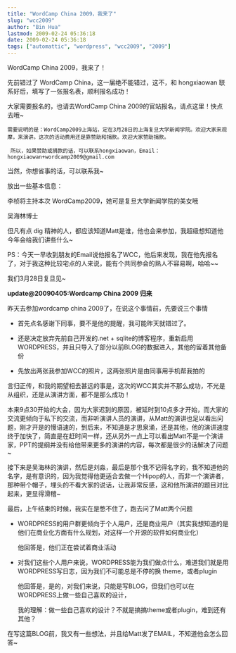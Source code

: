 ```yaml
---
title: "WordCamp China 2009，我来了"
slug: "wcc2009"
author: "Bin Hua"
lastmod: 2009-02-24 05:36:18
date: 2009-02-24 05:36:18
tags: ["automattic", "wordpress", "wcc2009", "2009"]
---
```


WordCamp China 2009，我来了！

先前错过了 WordCamp China，这一届绝不能错过，这不，和 hongxiaowan 联系好后，填写了一张报名表，顺利报名成功！

大家需要报名的，也请去WordCamp China 2009的官站报名，请点这里！快点去哦~

```
需要说明的是：WordCamp2009上海站，定在3月28日的上海复旦大学新闻学院。欢迎大家来观摩，来演讲。这次的活动费用还是靠赞助和捐款。欢迎大家赞助捐款。

 所以，如果赞助或捐款的话，可以联系hongxiaowan，Email：hongxiaowan+wordcamp2009@gmail.com
```

当然，你想省事的话，可以联系我~

放出一些基本信息：

李桢将主持本次 WordCamp2009，她可是复旦大学新闻学院的美女哦

吴海林博士

但凡有点 dig 精神的人，都应该知道Matt是谁，他也会来参加，我超级想知道他今年会给我们讲些什么~

PS：今天一早收到朋友的Email说他报名了WCC，他后来发现，我在他先报名了，对于我这种比较宅点的人来说，能有个共同参会的熟人不容易啊，哈哈~~

我们3月28日复旦见~

**update@20090405:Wordcamp China 2009 归来**

昨天去参加wordcamp china 2009了，在说这个事情前，先要说三个事情

- 首先点名感谢下同事，要不是他的提醒，我可能昨天就错过了。

- 还是决定放弃先前自己开发的.net + sqlite的博客程序，重新启用WORDPRESS，并且只导入了部分以前BLOG的数据进入，其他的留着其他备份 

- 先放出两张我参加WCC的照片，这两张照片是由同事用手机帮我拍的

言归正传，和我的期望相去甚远的事是，这次的WCC其实并不那么成功，不光是从组织，还是从演讲方面，都不是那么成功！

本来9点30开始的大会，因为大家迟到的原因，被延时到10点多才开始，而大家的交流更倾向于私下的交流，而非听演讲人员的演讲，从Matt的演讲也足以看出问题，刚才开是的慢语速的，到后来，不知道是才思泉涌，还是其他，他的演讲速度终于加快了，简直是在赶时间一样，还从另外一点上可以看出Matt不是一个演讲家，PPT的提纲并没有给他带来更多的演讲的内容，每次都是很少的话解决了问题~

接下来是吴海林的演讲，然后是刘淼，最后是那个我不记得名字的，我不知道他的名字，是有意识的，因为我觉得他更适合去做一个Hipop的人，而非一个演讲者，那种带个帽子，埋头的不看大家的说话，让我非常反感，这和他所演讲的题目对比起来，更显得滑稽~

最后，上午结束的时候，我实在是憋不住了，跑去问了Matt两个问题

- WORDPRESS的用户群更倾向于个人用户，还是商业用户（其实我想知道的是他们在商业化方面有什么规划，对这样一个开源的软件如何商业化）

    他回答是，他们正在尝试着商业活动

- 对我们这些个人用户来说，WORDPRESS能为我们做点什么，难道我们就是用WORDPRESS写日志，因为我们不可能总是不停的换 theme，或者plugin

    他回答是，是的，对我们来说，只能是写BLOG，但我们也可以在WORDPRESS上做一些自己喜欢的设计，

    我的理解：做一些自己喜欢的设计？不就是搞搞theme或者plugin，难到还有其他？

在写这篇BLOG前，我又有一些想法，并且给Matt发了EMAIL，不知道他会怎么回答~